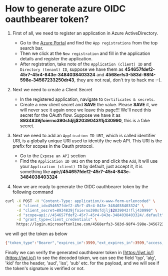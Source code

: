 # How to generate azure OIDC oauthbearer token?

1. First of all, we need to register an application in Azure ActiveDirectory.

    - Go to the [Azure Portal](https://portal.azure.com/#home) and find the `App registrations` from the top search bar.
    - Then we click at the `New registration` and fill in the application details and register the application.
    - After registration, take note of the `Application (client) ID` and `Directory (tenant) ID`, suppose we have them as **454657fdef2-45r7-45r4-843e-3484038403324** and **4568erfs3-583d-98f4-598e-34567233250dr43**, they are not real, don't try to hack me :-).
1. Next we need to create a Client Secret
    - In the registered application, navigate to `Certificates & secrets`. 
    - Create a new client secret and **SAVE** the value. Please **SAVE** it, we will never see it again once we leave this page!!! We'll need this secret for the OAuth flow. Suppose we have it as **8934839jfoierno390sfdjlj$2039043!flj430990**, this is a fake secret.
2. Next we need to add an `Application ID URI`, which is called identifier URI, is a globally unique URI used to identify the web API. This URI is the prefix for scopes in the Oauth protocol. 
    - Go to the `Expose an API` section
    - Find the `Application ID URI` on the top and click the `Add`, it will use your `Application (client) ID` by default, just accept it, it is something like **api://454657fdef2-45r7-45r4-843e-3484038403324**
3. Now we are ready to generate the OIDC oauthbearer token by the following command  

```bash
curl -X POST -H "Content-Type: application/x-www-form-urlencoded" \
     -d "client_id=454657fdef2-45r7-45r4-843e-3484038403324" \
     -d "client_secret=8934839jfoierno390sfdjlj$2039043!flj430990" \
	 -d "scope=api://454657fdef2-45r7-45r4-843e-3484038403324/.default" \
     -d "grant_type=client_credentials" \
     https://login.microsoftonline.com/4568erfs3-583d-98f4-598e-34567233250dr43/oauth2/v2.0/token
```

we will get the token as below

```bash
{"token_type":"Bearer","expires_in":3599,"ext_expires_in":3599,"access_token":"eyJ0JDLAJFDKAIEJLKJ43890342JSLJKLSJF343KJKJDSFJKSJDFKI3.eyJAFLHJHUERHUADFU34HUDHS875HUSHOU34SHUI3426Y8976SDFGH324Y9SDFHKSDF834HSAJHFUH324Y8SDFH346FDSs.I-FASLHFJASJLH34285HUISDFHURW4390CVXVHIKH54308FGJH237565646SDFHIKEWRHJGSDFfjke5rs9fjlj54JH5HKSFHKhfkw"}
```

Finally we can verify the generated oauthbearer token in [https://jwt.io/](https://jwt.io/) to see the decoded token, we can see the field 'typ', 'alg', 'kid' for the header, 'aud', 'iss', 'sub' etc. for the payload, and we will see if the token's signature is verified or not.